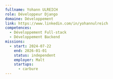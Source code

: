 ```yaml
---
fullname: Yohann ULREICH
role: Développeur Django
domaine: Développement
link: https://www.linkedin.com/in/yohannulreich
competences:
  - Développement Full-stack
  - Développement Backend
missions:
  - start: 2024-07-22
    end: 2026-01-01
    status: independent
    employer: Malt
    startups:
      - carbure
---
```


